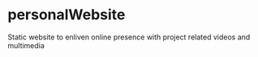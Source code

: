 # personalWebsite
Static website to enliven online presence with project related videos and multimedia
